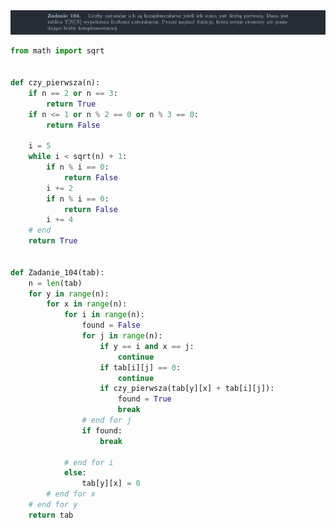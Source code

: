 <picture>
  <source srcset="../../srt/zbior_zadan/104.png" media="(prefers-color-scheme: light)">
  <source srcset="../../srt/zbior_zadan/black_104.png" media="(prefers-color-scheme: dark)">
  <img src="../../srt/zbior_zadan/black_104.png" alt="zadanie 104">
</picture>

```python
from math import sqrt


def czy_pierwsza(n):
    if n == 2 or n == 3:
        return True
    if n <= 1 or n % 2 == 0 or n % 3 == 0:
        return False

    i = 5
    while i < sqrt(n) + 1:
        if n % i == 0:
            return False
        i += 2
        if n % i == 0:
            return False
        i += 4
    # end
    return True


def Zadanie_104(tab):
    n = len(tab)
    for y in range(n):
        for x in range(n):
            for i in range(n):
                found = False
                for j in range(n):
                    if y == i and x == j:
                        continue
                    if tab[i][j] == 0:
                        continue
                    if czy_pierwsza(tab[y][x] + tab[i][j]):
                        found = True
                        break
                # end for j
                if found:
                    break

            # end for i
            else:
                tab[y][x] = 0
        # end for x
    # end for y
    return tab



```